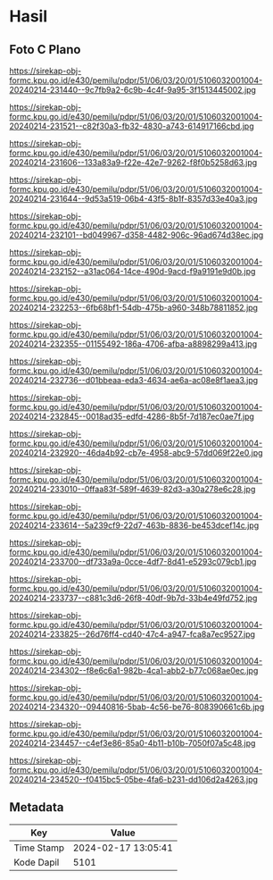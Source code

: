 # Hasil

## Foto C Plano

https://sirekap-obj-formc.kpu.go.id/e430/pemilu/pdpr/51/06/03/20/01/5106032001004-20240214-231440--9c7fb9a2-6c9b-4c4f-9a95-3f1513445002.jpg

https://sirekap-obj-formc.kpu.go.id/e430/pemilu/pdpr/51/06/03/20/01/5106032001004-20240214-231521--c82f30a3-fb32-4830-a743-614917166cbd.jpg

https://sirekap-obj-formc.kpu.go.id/e430/pemilu/pdpr/51/06/03/20/01/5106032001004-20240214-231606--133a83a9-f22e-42e7-9262-f8f0b5258d63.jpg

https://sirekap-obj-formc.kpu.go.id/e430/pemilu/pdpr/51/06/03/20/01/5106032001004-20240214-231644--9d53a519-06b4-43f5-8b1f-8357d33e40a3.jpg

https://sirekap-obj-formc.kpu.go.id/e430/pemilu/pdpr/51/06/03/20/01/5106032001004-20240214-232101--bd049967-d358-4482-906c-96ad674d38ec.jpg

https://sirekap-obj-formc.kpu.go.id/e430/pemilu/pdpr/51/06/03/20/01/5106032001004-20240214-232152--a31ac064-14ce-490d-9acd-f9a9191e9d0b.jpg

https://sirekap-obj-formc.kpu.go.id/e430/pemilu/pdpr/51/06/03/20/01/5106032001004-20240214-232253--6fb68bf1-54db-475b-a960-348b78811852.jpg

https://sirekap-obj-formc.kpu.go.id/e430/pemilu/pdpr/51/06/03/20/01/5106032001004-20240214-232355--01155492-186a-4706-afba-a8898299a413.jpg

https://sirekap-obj-formc.kpu.go.id/e430/pemilu/pdpr/51/06/03/20/01/5106032001004-20240214-232736--d01bbeaa-eda3-4634-ae6a-ac08e8f1aea3.jpg

https://sirekap-obj-formc.kpu.go.id/e430/pemilu/pdpr/51/06/03/20/01/5106032001004-20240214-232845--0018ad35-edfd-4286-8b5f-7d187ec0ae7f.jpg

https://sirekap-obj-formc.kpu.go.id/e430/pemilu/pdpr/51/06/03/20/01/5106032001004-20240214-232920--46da4b92-cb7e-4958-abc9-57dd069f22e0.jpg

https://sirekap-obj-formc.kpu.go.id/e430/pemilu/pdpr/51/06/03/20/01/5106032001004-20240214-233010--0ffaa83f-589f-4639-82d3-a30a278e6c28.jpg

https://sirekap-obj-formc.kpu.go.id/e430/pemilu/pdpr/51/06/03/20/01/5106032001004-20240214-233614--5a239cf9-22d7-463b-8836-be453dcef14c.jpg

https://sirekap-obj-formc.kpu.go.id/e430/pemilu/pdpr/51/06/03/20/01/5106032001004-20240214-233700--df733a9a-0cce-4df7-8d41-e5293c079cb1.jpg

https://sirekap-obj-formc.kpu.go.id/e430/pemilu/pdpr/51/06/03/20/01/5106032001004-20240214-233737--c881c3d6-26f8-40df-9b7d-33b4e49fd752.jpg

https://sirekap-obj-formc.kpu.go.id/e430/pemilu/pdpr/51/06/03/20/01/5106032001004-20240214-233825--26d76ff4-cd40-47c4-a947-fca8a7ec9527.jpg

https://sirekap-obj-formc.kpu.go.id/e430/pemilu/pdpr/51/06/03/20/01/5106032001004-20240214-234302--f8e6c6a1-982b-4ca1-abb2-b77c068ae0ec.jpg

https://sirekap-obj-formc.kpu.go.id/e430/pemilu/pdpr/51/06/03/20/01/5106032001004-20240214-234320--09440816-5bab-4c56-be76-808390661c6b.jpg

https://sirekap-obj-formc.kpu.go.id/e430/pemilu/pdpr/51/06/03/20/01/5106032001004-20240214-234457--c4ef3e86-85a0-4b11-b10b-7050f07a5c48.jpg

https://sirekap-obj-formc.kpu.go.id/e430/pemilu/pdpr/51/06/03/20/01/5106032001004-20240214-234520--f0415bc5-05be-4fa6-b231-dd106d2a4263.jpg


## Metadata

| Key        | Value               |
| ---------- | ------------------- |
| Time Stamp | 2024-02-17 13:05:41 |
| Kode Dapil | 5101                |



